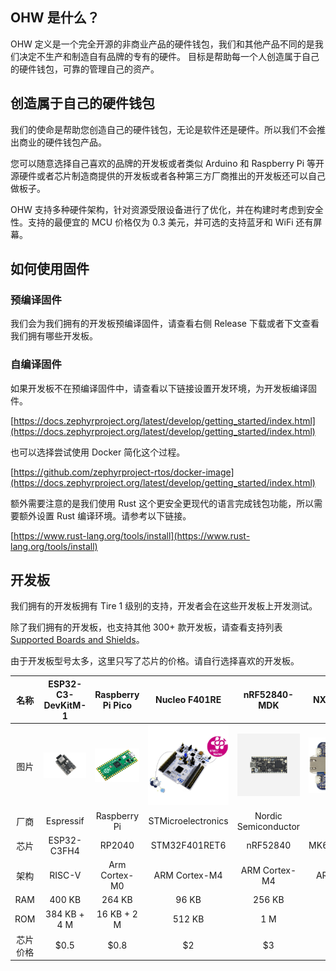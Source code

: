 ## OHW 是什么？

  OHW 定义是一个完全开源的非商业产品的硬件钱包，我们和其他产品不同的是我们决定不生产和制造自有品牌的专有的硬件。
  目标是帮助每一个人创造属于自己的硬件钱包，可靠的管理自己的资产。

## 创造属于自己的硬件钱包

  我们的使命是帮助您创造自己的硬件钱包，无论是软件还是硬件。所以我们不会推出商业的硬件钱包产品。

  您可以随意选择自己喜欢的品牌的开发板或者类似 Arduino 和 Raspberry Pi 等开源硬件或者芯片制造商提供的开发板或者各种第三方厂商推出的开发板还可以自己做板子。

  OHW 支持多种硬件架构，针对资源受限设备进行了优化，并在构建时考虑到安全性。支持的最便宜的 MCU 价格仅为 0.3 美元，并可选的支持蓝牙和 WiFi 还有屏幕。

## 如何使用固件

### 预编译固件

  我们会为我们拥有的开发板预编译固件，请查看右侧 Release 下载或者下文查看我们拥有哪些开发板。

### 自编译固件

  如果开发板不在预编译固件中，请查看以下链接设置开发环境，为开发板编译固件。

  [https://docs.zephyrproject.org/latest/develop/getting_started/index.html](https://docs.zephyrproject.org/latest/develop/getting_started/index.html)

  也可以选择尝试使用 Docker 简化这个过程。

  [https://github.com/zephyrproject-rtos/docker-image](https://docs.zephyrproject.org/latest/develop/getting_started/index.html)

  额外需要注意的是我们使用 Rust 这个更安全更现代的语言完成钱包功能，所以需要额外设置 Rust 编译环境。请参考以下链接。

  [https://www.rust-lang.org/tools/install](https://www.rust-lang.org/tools/install)

## 开发板

  我们拥有的开发板拥有 Tire 1 级别的支持，开发者会在这些开发板上开发测试。

  除了我们拥有的开发板，也支持其他 300+ 款开发板，请查看支持列表 [Supported Boards and Shields](https://docs.zephyrproject.org/latest/boards/index.html)。

  由于开发板型号太多，这里只写了芯片的价格。请自行选择喜欢的开发板。

|   名称   |                           ESP32-C3-DevKitM-1                           |             Raspberry Pi Pico             |                 Nucleo F401RE                 |                   nRF52840-MDK                   |               NXP FRDM-K64F               |
| :------: | :--------------------------------------------------------------------: | :---------------------------------------: | :-------------------------------------------: | :-----------------------------------------------: | :---------------------------------------: |
|   图片   | ![esp32-c3-devkitm](doc/image/board/esp32-c3-devkitm-1-v1-isometric.png) | ![rpi-pico](doc/image/board/pico-board.png) | ![stm32f401](doc/image/board/nucleo_f401re.jpg) | ![nrf52840-mdk](doc/image/board/mdk52840-cover.png) | ![frdm_k64f](doc/image/board/frdm_k64f.jpg) |
|   厂商   |                               Espressif                               |               Raspberry Pi               |              STMicroelectronics              |               Nordic Semiconductor               |                    NXP                    |
|   芯片   |                              ESP32-C3FH4                              |                  RP2040                  |                 STM32F401RET6                 |                     nRF52840                     |              MK64FN1M0VLL12              |
|   架构   |                                 RISC-V                                 |               Arm Cortex-M0               |                 ARM Cortex-M4                 |                   ARM Cortex-M4                   |               ARM Cortex-M4               |
|   RAM   |                                 400 KB                                 |                  264 KB                  |                     96 KB                     |                      256 KB                      |                  256 KB                  |
|   ROM   |                              384 KB + 4 M                              |                16 KB + 2 M                |                    512 KB                    |                        1 M                        |                    1 M                    |
| 芯片价格 |                                 \$0.5                                 |                   \$0.8                   |                      \$2                      |                        \$3                        |                   \$20                   |
